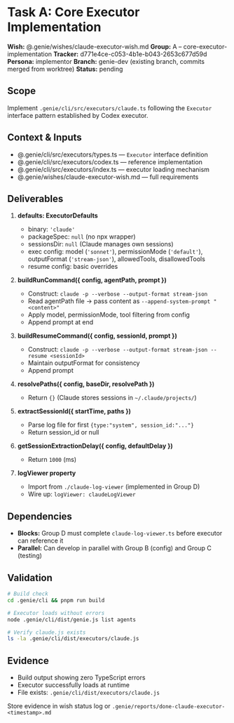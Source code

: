 # Task A: Core Executor Implementation

**Wish:** @.genie/wishes/claude-executor-wish.md
**Group:** A – core-executor-implementation
**Tracker:** d771e4ce-c053-4b1e-b043-2653c677d59d
**Persona:** implementor
**Branch:** genie-dev (existing branch, commits merged from worktree)
**Status:** pending

## Scope
Implement `.genie/cli/src/executors/claude.ts` following the `Executor` interface pattern established by Codex executor.

## Context & Inputs
- @.genie/cli/src/executors/types.ts — `Executor` interface definition
- @.genie/cli/src/executors/codex.ts — reference implementation
- @.genie/cli/src/executors/index.ts — executor loading mechanism
- @.genie/wishes/claude-executor-wish.md — full requirements

## Deliverables
1. **defaults: ExecutorDefaults**
   - binary: `'claude'`
   - packageSpec: `null` (no npx wrapper)
   - sessionsDir: `null` (Claude manages own sessions)
   - exec config: model (`'sonnet'`), permissionMode (`'default'`), outputFormat (`'stream-json'`), allowedTools, disallowedTools
   - resume config: basic overrides

2. **buildRunCommand({ config, agentPath, prompt })**
   - Construct: `claude -p --verbose --output-format stream-json`
   - Read agentPath file → pass content as `--append-system-prompt "<content>"`
   - Apply model, permissionMode, tool filtering from config
   - Append prompt at end

3. **buildResumeCommand({ config, sessionId, prompt })**
   - Construct: `claude -p --verbose --output-format stream-json --resume <sessionId>`
   - Maintain outputFormat for consistency
   - Append prompt

4. **resolvePaths({ config, baseDir, resolvePath })**
   - Return `{}` (Claude stores sessions in `~/.claude/projects/`)

5. **extractSessionId({ startTime, paths })**
   - Parse log file for first `{type:"system", session_id:"..."}`
   - Return session_id or null

6. **getSessionExtractionDelay({ config, defaultDelay })**
   - Return `1000` (ms)

7. **logViewer property**
   - Import from `./claude-log-viewer` (implemented in Group D)
   - Wire up: `logViewer: claudeLogViewer`

## Dependencies
- **Blocks:** Group D must complete `claude-log-viewer.ts` before executor can reference it
- **Parallel:** Can develop in parallel with Group B (config) and Group C (testing)

## Validation
```bash
# Build check
cd .genie/cli && pnpm run build

# Executor loads without errors
node .genie/cli/dist/genie.js list agents

# Verify claude.js exists
ls -la .genie/cli/dist/executors/claude.js
```

## Evidence
- Build output showing zero TypeScript errors
- Executor successfully loads at runtime
- File exists: `.genie/cli/dist/executors/claude.js`

Store evidence in wish status log or `.genie/reports/done-claude-executor-<timestamp>.md`